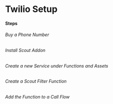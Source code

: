 # Twilio Setup

#### Steps

###### Buy a Phone Number

###### Install Scout Addon

###### Create a new Service under Functions and Assets

###### Create a Scout Filter Function

###### Add the Function to a Call Flow